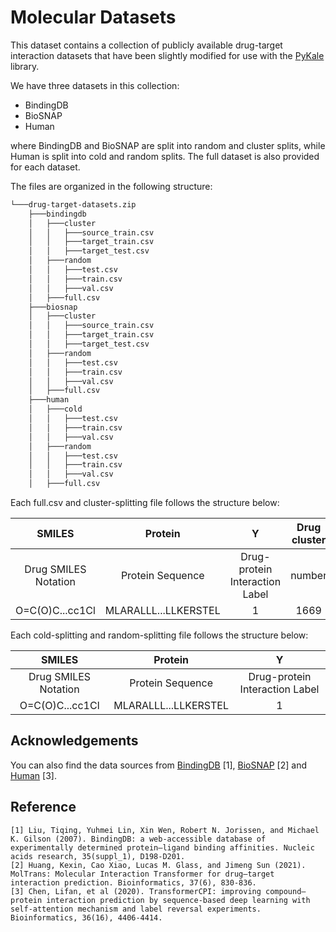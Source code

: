 # Molecular Datasets

This dataset contains a collection of publicly available drug-target interaction datasets that have been slightly modified for use
with the [PyKale](https://github.com/pykale/pykale) library.

We have three datasets in this collection:
- BindingDB
- BioSNAP
- Human

where BindingDB and BioSNAP are split into random and cluster splits, while Human is split into cold and random splits. The full dataset is also provided for each dataset.

The files are organized in the following structure:

```sh
└───drug-target-datasets.zip
    ├───bindingdb
    │   ├───cluster
    │   │   ├───source_train.csv
    │   │   ├───target_train.csv
    │   │   ├───target_test.csv
    │   ├───random
    │   │   ├───test.csv
    │   │   ├───train.csv
    │   │   ├───val.csv
    │   ├───full.csv
    ├───biosnap
    │   ├───cluster
    │   │   ├───source_train.csv
    │   │   ├───target_train.csv
    │   │   ├───target_test.csv
    │   ├───random
    │   │   ├───test.csv
    │   │   ├───train.csv
    │   │   ├───val.csv
    │   ├───full.csv
    ├───human
    │   ├───cold
    │   │   ├───test.csv
    │   │   ├───train.csv
    │   │   ├───val.csv
    │   ├───random
    │   │   ├───test.csv
    │   │   ├───train.csv
    │   │   ├───val.csv
    │   ├───full.csv
```

Each full.csv and cluster-splitting file follows the structure below: 

|        SMILES        |        Protein         |               Y                | Drug cluster | Target cluster |
|:--------------------:|:----------------------:|:------------------------------:|:------------:|:--------------:|
| Drug SMILES Notation |    Protein Sequence    | Drug-protein Interaction Label |    number    |     number     |
|  O=C(O)C...cc1Cl     |  MLARALLL...LLKERSTEL  |               1                |     1669     |      464       |


Each cold-splitting and random-splitting file follows the structure below:


|        SMILES        |        Protein         |               Y                | 
|:--------------------:|:----------------------:|:------------------------------:|
| Drug SMILES Notation |    Protein Sequence    | Drug-protein Interaction Label |  
|  O=C(O)C...cc1Cl     |  MLARALLL...LLKERSTEL  |               1                |  


## Acknowledgements
You can also find the data sources from [BindingDB](https://www.bindingdb.org/bind/index.jsp) [1], [BioSNAP](https://github.com/kexinhuang12345/MolTrans) [2] and [Human](https://github.com/lifanchen-simm/transformerCPI) [3].

## Reference
    [1] Liu, Tiqing, Yuhmei Lin, Xin Wen, Robert N. Jorissen, and Michael K. Gilson (2007). BindingDB: a web-accessible database of experimentally determined protein–ligand binding affinities. Nucleic acids research, 35(suppl_1), D198-D201.
    [2] Huang, Kexin, Cao Xiao, Lucas M. Glass, and Jimeng Sun (2021). MolTrans: Molecular Interaction Transformer for drug–target interaction prediction. Bioinformatics, 37(6), 830-836.
    [3] Chen, Lifan, et al (2020). TransformerCPI: improving compound–protein interaction prediction by sequence-based deep learning with self-attention mechanism and label reversal experiments. Bioinformatics, 36(16), 4406-4414.
